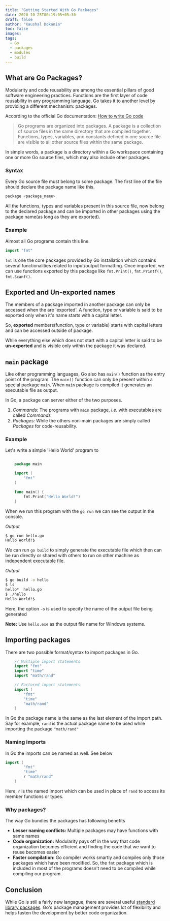 ```yaml
---
title: "Getting Started With Go Packages"
date: 2020-10-25T00:19:05+05:30
draft: false
author: "Kaushal Dokania"
toc: false
images:
tags:
  - Go
  - packages
  - modules
  - build
---
```


## What are Go Packages?

Modularity and code reusability are among the essential pillars of good software engineering practices. Functions are the first layer of code reusability in any programming language. Go takes it to another level by providing a different mechanism: packages.

According to the official Go documentation: [How to write Go code](https://golang.org/doc/code.html#Organization)

> Go programs are organized into packages. A package is a collection of source files in the same directory that are compiled together. Functions, types, variables, and constants defined in one source file are visible to all other source files within the same package.

In simple words, a package is a directory within a Go workspace containing one or more Go source files, which may also include other packages.

### Syntax

Every Go source file must belong to some package. The first line of the file should declare the package name like this.

```bash
package <package_name>
```

All the functions, types and variables present in this source file, now belong to the declared package and can be imported in other packages using the package name(as long as they are exported).

### Example

Almost all Go programs contain this line.

```go
import "fmt"
```

`fmt` is one the core packages provided by Go installation which contains several functionalities related to input/output formatting. Once imported, we can use functions exported by this package like `fmt.Print()`, `fmt.Printf()`, `fmt.Scanf()`.

## Exported and Un-exported names

The members of a package imported in another package can only be accessed when the are 'exported'. A function, type or variable is said to be exported only when it's name starts with a capital letter.

So, **exported** members(function, type or variable) starts with capital letters and can be accessed outside of package.

While everything else which does not start with a capital letter is said to be **un-exported** and is visible only within the package it was declared.

## `main` package

Like other programming languages, Go also has `main()` function as the entry point of the program. The `main()` function can only be present within a special package `main`. When `main` package is compiled it generates an executable file as output.

In Go, a package can server either of the two purposes.

1. *Commands:* The programs with `main` package, *i.e.* with executables are called *Commands*
2. *Packages:* While the others non-main packages are simply called *Packages* for code-reusability.

### Example

Let's write a simple 'Hello World' program to

```go

    package main

    import (
        "fmt"
    )

    func main() {
        fmt.Print("Hello World!")
    }

```

When we run this program with the `go run` we can see the output in the console.

*Output*
```sh
$ go run hello.go
Hello World!$
```

We can run `go build` to simply generate the executable file which then can be run directly or shared with others to run on other machine as independent executable file.

*Output*
```sh
$ go build -o hello
$ ls
hello*  hello.go
$ ./hello
Hello World!$
```

Here, the option `-o` is used to specify the name of the output file being generated

**Note:** Use `hello.exe` as the output file name for Windows systems.

## Importing packages

There are two possible format/syntax to import packages in Go.

```go
    // Multiple import statements
    import "fmt"
    import "time"
    import "math/rand"
```

```go
    // Factored import statements
    import (
        "fmt"
        "time"
        "math/rand"
    )
```

In Go the package name is the same as the last element of the import path. Say for example, `rand` is the actual package name to be used while importing the package `"math/rand"`

### Naming imports

In Go the imports can be named as well. See below

```go
import (
        "fmt"
        "time"
        r "math/rand"
    )
```

Here, `r` is the named import which can be used in place of `rand` to access its member functions or types.

### Why packages?

The way Go bundles the packages has following benefits

- **Lesser naming conflicts:** Multiple packages may have functions with same names
- **Code organization:** Modularity pays off in the way that code organization becomes efficient and  finding the code that we want to reuse becomes easier
- **Faster compilation:** Go compiler works smartly and compiles only those packages which have been modified. So, the `fmt` package which is included in most of the programs doesn't need to be compiled while compiling our program.

## Conclusion

While Go is still a fairly new langague, there are several useful [standard library packages](https://golang.org/pkg/). Go's package management provides lot of flexibility and helps fasten the development by better code organization.

